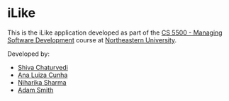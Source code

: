 # iLike

This is the iLike application developed as part of the [CS 5500 - Managing Software Development](http://www.ccs.neu.edu/course/cs5500f15/) course at [Northeastern University](www.northeastern.edu).

Developed by:
* [Shiva Chaturvedi](https://github.ccs.neu.edu/shivac)
* [Ana Luiza Cunha](https://github.ccs.neu.edu/ana)
* [Niharika Sharma](https://github.ccs.neu.edu/nhrshm10)
* [Adam Smith](https://github.ccs.neu.edu/apsmith)